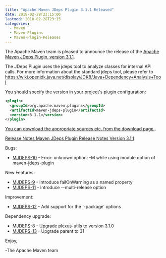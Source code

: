 ```yaml
---
title: "Apache Maven JDeps Plugin 3.1.1 Released"
date: 2018-02-28T23:15:00
lastmod: 2018-02-28T23:15
categories:
  - Maven
  - Maven-Plugins
  - Maven-Plugin-Releases
---
```

The Apache Maven team is pleased to announce the release of the 
[Apache Maven JDeps Plugin, version 3.1.1](https://maven.apache.org/plugins/maven-jdeps-plugin/).
 
The JDeps Plugin uses the jdeps tool to analyze classes for internal API calls.
For more information about the standard jdeps tool, please refer to
https://wiki.openjdk.java.net/display/JDK8/Java+Dependency+Analysis+Tool
 
You should specify the version in your project's plugin configuration:

```xml  
<plugin>
  <groupId>org.apache.maven.plugins</groupId>
  <artifactId>maven-jdeps-plugin</artifactId>
  <version>3.1.1</version>
</plugin>
```

[You can download the appropriate sources etc. from the download page.](https://maven.apache.org/plugins/maven-jdeps-plugin/download.cgi).

<!-- more -->

[Release Notes Maven JDeps Plugin Release Notes Version 3.1.1](https://issues.apache.org/jira/secure/ReleaseNote.jspa?projectId=12319223&version=12341552&styleName=Text)

Bugs:

 * [MJDEPS-10](https://issues.apache.org/jira/browse/MJDEPS-10) - Error: unknown option: -M while using module option of maven-jdeps-plugin

New Features:

 * [MJDEPS-9](https://issues.apache.org/jira/browse/MJDEPS-9) - Introduce failOnWarning as a named property
 * [MJDEPS-11](https://issues.apache.org/jira/browse/MJDEPS-11) - Introduce --multi-release option

Improvement:

 * [MJDEPS-12](https://issues.apache.org/jira/browse/MJDEPS-12) - Add support for the '-package' options

Dependency upgrade:

 * [MJDEPS-8](https://issues.apache.org/jira/browse/MJDEPS-8) - Upgrade plexus-utils to version 3.1.0
 * [MJDEPS-13](https://issues.apache.org/jira/browse/MJDEPS-13) - Upgrade parent to 31

Enjoy,

-The Apache Maven team 
